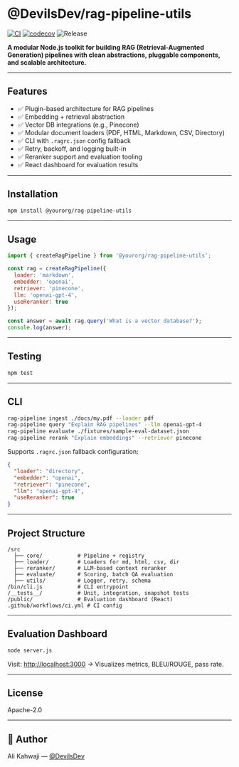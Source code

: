 # @DevilsDev/rag-pipeline-utils

[![CI](https://github.com/DevilsDev/rag-pipeline-utils/actions/workflows/ci.yml/badge.svg)](https://github.com/DevilsDev/rag-pipeline-utils/actions)
[![codecov](https://codecov.io/gh/DevilsDev/rag-pipeline-utils/branch/main/graph/badge.svg)](https://codecov.io/gh/DevilsDev/rag-pipeline-utils)
![Release](https://img.shields.io/github/v/release/DevilsDev/rag-pipeline-utils?label=release)

**A modular Node.js toolkit for building RAG (Retrieval-Augmented Generation) pipelines with clean abstractions, pluggable components, and scalable architecture.**

---

## Features

- ✅ Plugin-based architecture for RAG pipelines
- ✅ Embedding + retrieval abstraction
- ✅ Vector DB integrations (e.g., Pinecone)
- ✅ Modular document loaders (PDF, HTML, Markdown, CSV, Directory)
- ✅ CLI with `.ragrc.json` config fallback
- ✅ Retry, backoff, and logging built-in
- ✅ Reranker support and evaluation tooling
- ✅ React dashboard for evaluation results

---

## Installation

```bash
npm install @yourorg/rag-pipeline-utils
```

---

## Usage

```js
import { createRagPipeline } from '@yourorg/rag-pipeline-utils';

const rag = createRagPipeline({
  loader: 'markdown',
  embedder: 'openai',
  retriever: 'pinecone',
  llm: 'openai-gpt-4',
  useReranker: true
});

const answer = await rag.query('What is a vector database?');
console.log(answer);
```

---

## Testing

```bash
npm test
```

---

## CLI

```bash
rag-pipeline ingest ./docs/my.pdf --loader pdf
rag-pipeline query "Explain RAG pipelines" --llm openai-gpt-4
rag-pipeline evaluate ./fixtures/sample-eval-dataset.json
rag-pipeline rerank "Explain embeddings" --retriever pinecone
```

Supports `.ragrc.json` fallback configuration:

```json
{
  "loader": "directory",
  "embedder": "openai",
  "retriever": "pinecone",
  "llm": "openai-gpt-4",
  "useReranker": true
}
```

---

## Project Structure

```
/src
  ├── core/           # Pipeline + registry
  ├── loader/         # Loaders for md, html, csv, dir
  ├── reranker/       # LLM-based context reranker
  ├── evaluate/       # Scoring, batch QA evaluation
  ├── utils/          # Logger, retry, schema
/bin/cli.js           # CLI entrypoint
/__tests__/           # Unit, integration, snapshot tests
/public/              # Evaluation dashboard (React)
.github/workflows/ci.yml # CI config
```

---

## Evaluation Dashboard

```bash
node server.js
```

Visit: [http://localhost:3000](http://localhost:3000) → Visualizes metrics, BLEU/ROUGE, pass rate.

---

## License

Apache-2.0

---

## 👤 Author

Ali Kahwaji — [@DevilsDev](https://github.com/DevilsDev)
